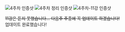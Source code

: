 ![4주차 인증샷](https://user-images.githubusercontent.com/80961451/127107723-3162b28e-bc2a-4d5d-89e1-03b7a8af69a2.png)
![4주차 정리 인증샷](https://user-images.githubusercontent.com/80961451/126900197-a68d7951-69c7-4c85-9ae3-c9b10d48363a.png)
![4주차-11강 인증샷](https://user-images.githubusercontent.com/80961451/127107744-f6fe23b4-1b0b-4183-833a-eb5054b8c4c6.png)

~~11강은 듣지 못했습니다... 다음주 주중에 꼭 업데이트 하겠습니다!~~  
업데이트 완료했습니다!
